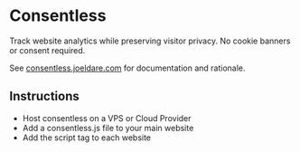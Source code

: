 # Consentless

Track website analytics while preserving visitor privacy. No cookie banners or consent required.

See [consentless.joeldare.com](https://consentless.joeldare.com) for documentation and rationale.


## Instructions

- Host consentless on a VPS or Cloud Provider
- Add a consentless.js file to your main website
- Add the script tag to each website